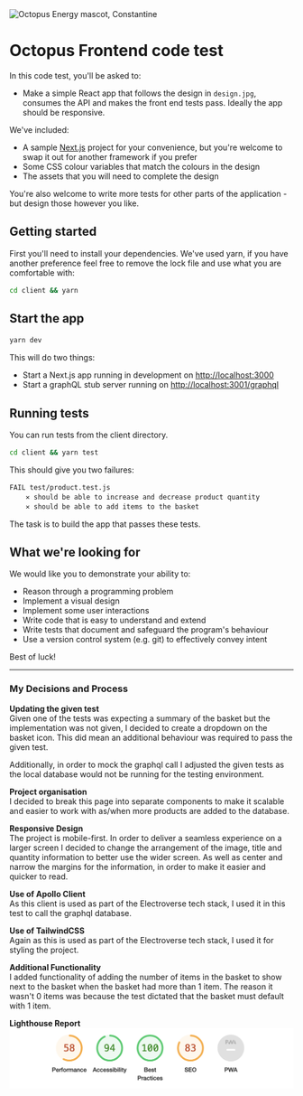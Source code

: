 <img src="https://static.octopuscdn.com/constantine/constantine.svg" alt="Octopus Energy mascot, Constantine" width="100" />

# Octopus Frontend code test

In this code test, you'll be asked to:

- Make a simple React app that follows the design in `design.jpg`, consumes the API and makes the front end tests pass. Ideally the app should be responsive.

We've included:

- A sample [Next.js](https://nextjs.org/) project for your convenience, but you're welcome to swap it out for another framework if you prefer
- Some CSS colour variables that match the colours in the design
- The assets that you will need to complete the design

You're also welcome to write more tests for other parts of the application - but design those however you like.

## Getting started

First you'll need to install your dependencies. We've used yarn, if you have another preference feel free to remove the lock file and use what you are comfortable with:

```sh
cd client && yarn
```

## Start the app

```sh
yarn dev
```

This will do two things:

- Start a Next.js app running in development on <http://localhost:3000>
- Start a graphQL stub server running on <http://localhost:3001/graphql>

## Running tests

You can run tests from the client directory.

```sh
cd client && yarn test
```

This should give you two failures:

```sh
FAIL test/product.test.js
    ✕ should be able to increase and decrease product quantity
    ✕ should be able to add items to the basket
```

The task is to build the app that passes these tests.

## What we're looking for

We would like you to demonstrate your ability to:

- Reason through a programming problem
- Implement a visual design
- Implement some user interactions
- Write code that is easy to understand and extend
- Write tests that document and safeguard the program's behaviour
- Use a version control system (e.g. git) to effectively convey intent

Best of luck!

---

### My Decisions and Process

**Updating the given test** <br>
Given one of the tests was expecting a summary of the basket but the implementation was not given, I decided to create a dropdown on the basket icon. This did mean an additional behaviour was required to pass the given test.

Additionally, in order to mock the graphql call I adjusted the given tests as the local database would not be running for the testing environment.

**Project organisation** <br>
I decided to break this page into separate components to make it scalable and easier to work with as/when more products are added to the database.

**Responsive Design** <br>
The project is mobile-first. In order to deliver a seamless experience on a larger screen I decided to change the arrangement of the image, title and quantity information to better use the wider screen. As well as center and narrow the margins for the information, in order to make it easier and quicker to read.

**Use of Apollo Client** <br>
As this client is used as part of the Electroverse tech stack, I used it in this test to call the graphql database.

**Use of TailwindCSS** <br>
Again as this is used as part of the Electroverse tech stack, I used it for styling the project.

**Additional Functionality** <br>
I added functionality of adding the number of items in the basket to show next to the basket when the basket had more than 1 item. The reason it wasn't 0 items was because the test dictated that the basket must default with 1 item.

**Lighthouse Report** <br>
![Lighthouse report](/client/public/lighthouse-report-aug23.png)
